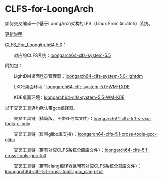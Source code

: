 # CLFS-for-LoongArch
如何交叉编译一个基于LoongArch架构的LFS（Linux From Scratch）系统。

[更新说明](https://github.com/sunhaiyong1978/CLFS-for-LoongArch/blob/main/ChangeLog.md)


[CLFS_For_LoongArch64 5.0](https://github.com/sunhaiyong1978/CLFS-for-LoongArch/blob/main/CLFS_For_LoongArch64.md)：

　　对应的CLFS系统：[loongarch64-clfs-system-5.5](https://github.com/sunhaiyong1978/CLFS-for-LoongArch/releases/download/5.0/loongarch64-clfs-system-5.5.tar.bz2)

附加包：

　　LightDM桌面登录管理器：[loongarch64-clfs-system-5.0-lightdm](https://github.com/sunhaiyong1978/CLFS-for-LoongArch/releases/download/5.0/loongarch64-clfs-system-5.0-lightdm.tar.bz2)

　　LXDE桌面环境：[loongarch64-clfs-system-5.0-WM-LXDE](https://github.com/sunhaiyong1978/CLFS-for-LoongArch/releases/download/5.0/loongarch64-clfs-system-5.0-WM-LXDE.tar.bz2)

　　KDE桌面环境：[loongarch64-clfs-system-5.5-WM-KDE](https://github.com/sunhaiyong1978/CLFS-for-LoongArch/releases/download/5.0/loongarch64-clfs-system-5.5-WM-KDE.tar.bz2)



以下交叉工具连均默认带gcc编译器。

　　交叉工具链（精简版，不带任何库文件）：[loongarch64-clfs-5.1-cross-tools-c-only](https://github.com/sunhaiyong1978/CLFS-for-LoongArch/releases/download/5.0/loongarch64-clfs-5.1-cross-tools-c-only.tar.xz)
  
　　交叉工具链（仅带glibc库支持）：[loongarch64-clfs-5.1-cross-tools-gcc-glibc](https://github.com/sunhaiyong1978/CLFS-for-LoongArch/releases/download/5.0/loongarch64-clfs-5.1-cross-tools-gcc-glibc.tar.xz)
  
　　交叉工具链（带有对应CLFS系统全部库文件）：[loongarch64-clfs-5.1-cross-tools-gcc-full](https://github.com/sunhaiyong1978/CLFS-for-LoongArch/releases/download/5.0/loongarch64-clfs-5.1-cross-tools-gcc-full.tar.xz)
  
　　交叉工具链（带有clang编译器且带有对应CLFS系统全部库文件）：[loongarch64-clfs-5.1-cross-tools-gcc_clang-full](https://github.com/sunhaiyong1978/CLFS-for-LoongArch/releases/download/5.0/loongarch64-clfs-5.1-cross-tools-gcc_and_clang-full.tar.xz)
